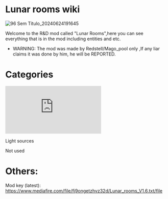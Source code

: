 # Lunar rooms wiki

![96 Sem Título_20240624191645](https://github.com/Redstel/Lunar-rooms-wiki/assets/168801295/ddd7118d-9a76-49a4-aa0c-0aa843687c03)

Welcome to the R&D mod called "Lunar Rooms",here you can see everything that is in the mod including entities and etc. 

- WARNING: The mod was made by Redstell/Mago_pool only ,If any liar claims it was done by him, he will be REPORTED.

# Categories

![Entities](https://github.com/Redstel/Lunar-rooms-wiki/blob/main/Entities.md)

Light sources

Not used
 
 
 
# Others:

Mod key (latest):
https://www.mediafire.com/file/fj9ongetzhvz32d/Lunar_rooms_V1.6.txt/file


